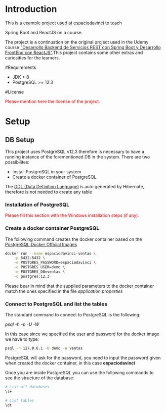 # Introduction

This is a example project used at [espaciodavinci](https://espaciodavinci.es/) to teach

Spring Boot and ReactJS on a course.

The project is a continuation on the original project used in the Udemy course ["Desarrollo Backend de Servicios REST con Spring Boot y Desarrollo FrontEnd con ReactJS"](https://www.udemy.com/course/iniciate-como-full-stack-developer-con-spring-boot-y-react).This project contains some other extras and curiosities for the learners.

#Requirements
- JDK > 8
- PostgreSQL >= 12.3

#License

<span style="color:red">Please mention here the license of the project.</span>

# Setup


## DB Setup

This project uses PostgreSQL v12.3 therefore is necessary to have a running instance
of the forementioned DB in the system. There are two possibilites:
- Install PostgreSQL in your system
- Create a docker container of PostgreSQL

The [DDL (Data Definition Language)](https://en.wikipedia.org/wiki/Data_definition_language) is auto generated by Hibernate, therefore is not needed to create any table 

### Installation of PostgreSQL

<span style="color:red">Please fill this section with the Windows installation steps (if any).</span>

### Create a docker container PostgreSQL

The following command creates the docker container based on the [PostgreSQL Docker Official Images](https://hub.docker.com/_/postgres)

``` bash
docker run --name espaciodavinci-ventas \
    -p 5432:5432 \
	-e POSTGRES_PASSWORD=espaciodavinci \
	-e POSTGRES_USER=demo \
	-e POSTGRES_DB=ventas \
	-d postgres:12.3
```

Please bear in mind that the supplied parameters to the docker container match the ones specified in the file _application.properties_


### Connect to PostgreSQL and list the tables

The standard command to connect to PostgreSQL is the following:
 
 _psql -h <host> -p <port> -U <username> -W <password> <database>_

In this case since we specified the user and password for the docker image we have to type:

``` bash
psql -h 127.0.0.1 -U demo -W ventas
```

PostgreSQL will ask for the password, you need to input the password given when created the docker container, in this case  __espaciodavinci__

Once you are inside PostgreSQL you can use the following commands to see the structure of
the database:

``` bash
# List all databases
\l+

# List tables
\dt
```





